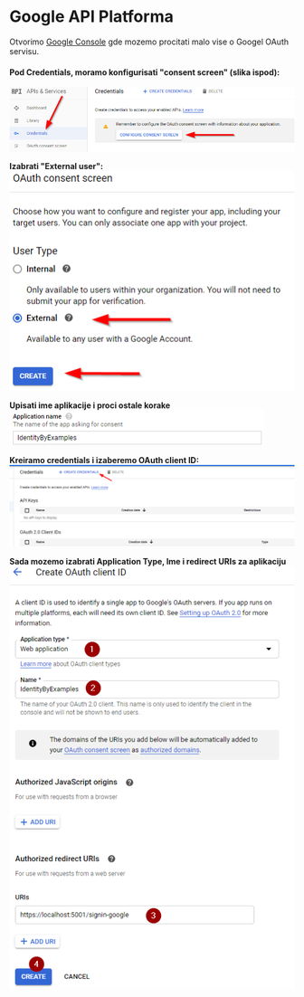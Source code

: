# Google API Platforma

Otvorimo [Google Console](https://console.cloud.google.com/apis/credentials) gde mozemo procitati malo vise o Googel OAuth servisu.

#### Pod Credentials, moramo konfigurisati "consent screen" (slika ispod): 
![Slika1](Images/Consent-Google.png) 

**Izabrati "External user":** \
![Slika1](Images/Consent-user-type.png)

**Upisati ime aplikacije i proci ostale korake** \
![Slika1](Images/App-name.png)

**Kreiramo credentials i izaberemo OAuth client ID:**
![Slika1](Images/Navigation-to-credentials-page.png)

**Sada mozemo izabrati Application Type, Ime i redirect URIs za aplikaciju**
![Slika1](Images/OAuth-Client-ID-Configuration.png)
